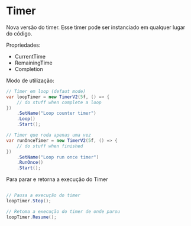 # Timer

Nova versão do timer. Esse timer pode ser instanciado em qualquer lugar do código.

Propriedades:

- CurrentTime
- RemainingTime
- Completion

Modo de utilização:

```csharp
// Timer em loop (defaut mode)
var loopTimer = new TimerV2(5f, () => {
    // do stuff when complete a loop
})
    .SetName("Loop counter timer")
    .Loop()
    .Start();

// Timer que roda apenas uma vez
var runOnceTimer = new TimerV2(5f, () => {
    // do stuff when finished
})
    .SetName("Loop run once timer")
    .RunOnce()
    .Start();
```

Para parar e retorna a execução do Timer

```csharp

// Pausa a execução do timer
loopTimer.Stop(); 

// Retoma a execução do timer de onde parou
loopTimer.Resume();
```
